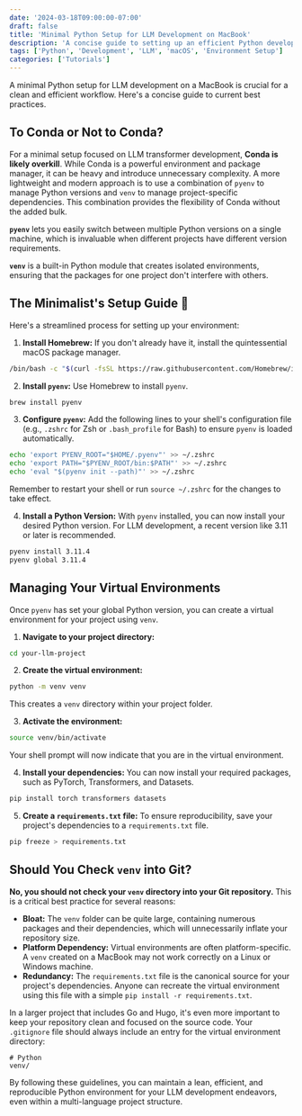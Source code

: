 ```yaml
---
date: '2024-03-18T09:00:00-07:00'
draft: false
title: 'Minimal Python Setup for LLM Development on MacBook'
description: 'A concise guide to setting up an efficient Python development environment for LLM development on macOS, following current best practices.'
tags: ['Python', 'Development', 'LLM', 'macOS', 'Environment Setup']
categories: ['Tutorials']
---
```


A minimal Python setup for LLM development on a MacBook is crucial for a clean and efficient workflow. Here's a concise guide to current best practices.

## To Conda or Not to Conda?

For a minimal setup focused on LLM transformer development, **Conda is likely overkill**. While Conda is a powerful environment and package manager, it can be heavy and introduce unnecessary complexity. A more lightweight and modern approach is to use a combination of `pyenv` to manage Python versions and `venv` to manage project-specific dependencies. This combination provides the flexibility of Conda without the added bulk.

**`pyenv`** lets you easily switch between multiple Python versions on a single machine, which is invaluable when different projects have different version requirements.

**`venv`** is a built-in Python module that creates isolated environments, ensuring that the packages for one project don't interfere with others.

## The Minimalist's Setup Guide 🚀

Here's a streamlined process for setting up your environment:

1. **Install Homebrew:** If you don't already have it, install the quintessential macOS package manager.

```bash
/bin/bash -c "$(curl -fsSL https://raw.githubusercontent.com/Homebrew/install/HEAD/install.sh)"
```

2. **Install `pyenv`:** Use Homebrew to install `pyenv`.

```bash
brew install pyenv
```

3. **Configure `pyenv`:** Add the following lines to your shell's configuration file (e.g., `.zshrc` for Zsh or `.bash_profile` for Bash) to ensure `pyenv` is loaded automatically.

```bash
echo 'export PYENV_ROOT="$HOME/.pyenv"' >> ~/.zshrc
echo 'export PATH="$PYENV_ROOT/bin:$PATH"' >> ~/.zshrc
echo 'eval "$(pyenv init --path)"' >> ~/.zshrc
```

Remember to restart your shell or run `source ~/.zshrc` for the changes to take effect.

4. **Install a Python Version:** With `pyenv` installed, you can now install your desired Python version. For LLM development, a recent version like 3.11 or later is recommended.

```bash
pyenv install 3.11.4
pyenv global 3.11.4
```

## Managing Your Virtual Environments

Once `pyenv` has set your global Python version, you can create a virtual environment for your project using `venv`.

1. **Navigate to your project directory:**

```bash
cd your-llm-project
```

2. **Create the virtual environment:**

```bash
python -m venv venv
```

This creates a `venv` directory within your project folder.

3. **Activate the environment:**

```bash
source venv/bin/activate
```

Your shell prompt will now indicate that you are in the virtual environment.

4. **Install your dependencies:** You can now install your required packages, such as PyTorch, Transformers, and Datasets.

```bash
pip install torch transformers datasets
```

5. **Create a `requirements.txt` file:** To ensure reproducibility, save your project's dependencies to a `requirements.txt` file.

```bash
pip freeze > requirements.txt
```

## Should You Check `venv` into Git?

**No, you should not check your `venv` directory into your Git repository.** This is a critical best practice for several reasons:

- **Bloat:** The `venv` folder can be quite large, containing numerous packages and their dependencies, which will unnecessarily inflate your repository size.
- **Platform Dependency:** Virtual environments are often platform-specific. A `venv` created on a MacBook may not work correctly on a Linux or Windows machine.
- **Redundancy:** The `requirements.txt` file is the canonical source for your project's dependencies. Anyone can recreate the virtual environment using this file with a simple `pip install -r requirements.txt`.

In a larger project that includes Go and Hugo, it's even more important to keep your repository clean and focused on the source code. Your `.gitignore` file should always include an entry for the virtual environment directory:

```gitignore
# Python
venv/
```

By following these guidelines, you can maintain a lean, efficient, and reproducible Python environment for your LLM development endeavors, even within a multi-language project structure.
